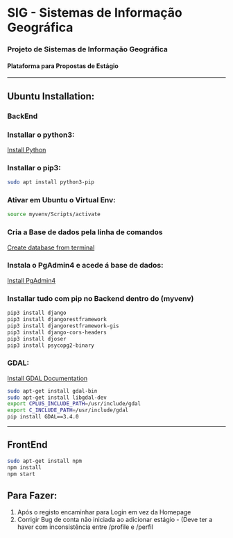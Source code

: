 # SIG - Sistemas de Informação Geográfica
### Projeto de Sistemas de Informação Geográfica
#### Plataforma para Propostas de Estágio

---

## Ubuntu Installation:

### BackEnd

### Installar o python3:
[Install Python](https://beebom.com/how-install-python-ubuntu-linux/)

### Installar o pip3:
```bash
sudo apt install python3-pip
```

### Ativar em Ubuntu o Virtual Env:
```bash
source myvenv/Scripts/activate
```

### Cria a Base de dados pela linha de comandos
[Create database from terminal](https://www.cherryservers.com/blog/how-to-install-and-setup-postgresql-server-on-ubuntu-20-04)

### Instala o PgAdmin4 e acede á base de dados:
[Install PgAdmin4](https://www.pgadmin.org/download/pgadmin-4-apt/)

### Installar tudo com pip no Backend dentro do (myvenv)

```bash
pip3 install django
pip3 install djangorestframework
pip3 install djangorestframework-gis
pip3 install django-cors-headers
pip3 install djoser
pip3 install psycopg2-binary
```

### GDAL:

[Install GDAL Documentation](https://mothergeo-py.readthedocs.io/en/latest/development/how-to/gdal-ubuntu-pkg.html)

```bash
sudo apt-get install gdal-bin
sudo apt-get install libgdal-dev
export CPLUS_INCLUDE_PATH=/usr/include/gdal
export C_INCLUDE_PATH=/usr/include/gdal
pip install GDAL==3.4.0
```

---

## FrontEnd

```bash
sudo apt-get install npm
npm install
npm start
```

## Para Fazer:

1. Após o registo encaminhar para Login em vez da Homepage
2. Corrigir Bug de conta não iniciada ao adicionar estágio - (Deve ter a haver com inconsistência entre /profile e /perfil
